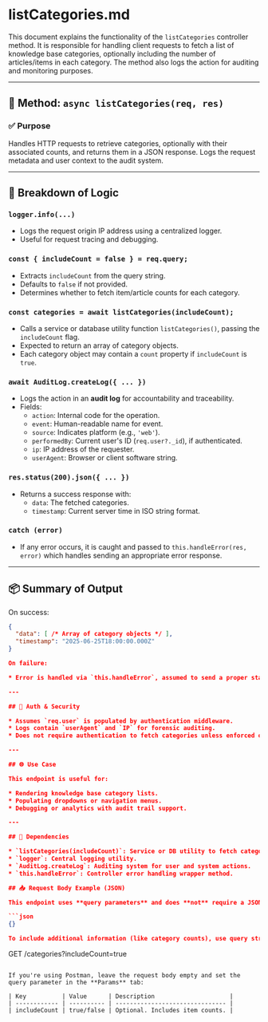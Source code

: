 # listCategories.md

This document explains the functionality of the `listCategories` controller method. It is responsible for handling client requests to fetch a list of knowledge base categories, optionally including the number of articles/items in each category. The method also logs the action for auditing and monitoring purposes.

---

## 🔄 Method: `async listCategories(req, res)`

### ✅ Purpose
Handles HTTP requests to retrieve categories, optionally with their associated counts, and returns them in a JSON response. Logs the request metadata and user context to the audit system.

---

## 🧱 Breakdown of Logic

### `logger.info(...)`
- Logs the request origin IP address using a centralized logger.
- Useful for request tracing and debugging.

### `const { includeCount = false } = req.query;`
- Extracts `includeCount` from the query string.
- Defaults to `false` if not provided.
- Determines whether to fetch item/article counts for each category.

### `const categories = await listCategories(includeCount);`
- Calls a service or database utility function `listCategories()`, passing the `includeCount` flag.
- Expected to return an array of category objects.
- Each category object may contain a `count` property if `includeCount` is `true`.

### `await AuditLog.createLog({ ... })`
- Logs the action in an **audit log** for accountability and traceability.
- Fields:
  - `action`: Internal code for the operation.
  - `event`: Human-readable name for event.
  - `source`: Indicates platform (e.g., `'web'`).
  - `performedBy`: Current user's ID (`req.user?._id`), if authenticated.
  - `ip`: IP address of the requester.
  - `userAgent`: Browser or client software string.

### `res.status(200).json({ ... })`
- Returns a success response with:
  - `data`: The fetched categories.
  - `timestamp`: Current server time in ISO string format.

### `catch (error)`
- If any error occurs, it is caught and passed to `this.handleError(res, error)` which handles sending an appropriate error response.

---

## 📦 Summary of Output

On success:
```json
{
  "data": [ /* Array of category objects */ ],
  "timestamp": "2025-06-25T18:00:00.000Z"
}

On failure:

* Error is handled via `this.handleError`, assumed to send a proper status code and error message.

---

## 🔐 Auth & Security

* Assumes `req.user` is populated by authentication middleware.
* Logs contain `userAgent` and `IP` for forensic auditing.
* Does not require authentication to fetch categories unless enforced outside this method.

---

## 🌐 Use Case

This endpoint is useful for:

* Rendering knowledge base category lists.
* Populating dropdowns or navigation menus.
* Debugging or analytics with audit trail support.

---

## 📎 Dependencies

* `listCategories(includeCount)`: Service or DB utility to fetch categories.
* `logger`: Central logging utility.
* `AuditLog.createLog`: Auditing system for user and system actions.
* `this.handleError`: Controller error handling wrapper method.

## 📥 Request Body Example (JSON)

This endpoint uses **query parameters** and does **not** require a JSON body. However, here is an example of how you might call it with query options:

```json
{}

To include additional information (like category counts), use query string:

```
GET /categories?includeCount=true
```

If you're using Postman, leave the request body empty and set the query parameter in the **Params** tab:

| Key          | Value      | Description                     |
| ------------ | ---------- | ------------------------------- |
| includeCount | true/false | Optional. Includes item counts. |
